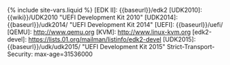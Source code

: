 {% include site-vars.liquid %}
[EDK II]: {{baseurl}}/edk2
[UDK2010]: {{wiki}}/UDK2010 "UEFI Development Kit 2010"
[UDK2014]: {{baseurl}}/udk2014/ "UEFI Development Kit 2014"
[UEFI]: {{baseurl}}/uefi/
[QEMU]: http://www.qemu.org
[KVM]: http://www.linux-kvm.org
[edk2-devel]: https://lists.01.org/mailman/listinfo/edk2-devel
[UDK2015]: {{baseurl}}/udk/udk2015/ "UEFI Development Kit 2015"
Strict-Transport-Security: max-age=31536000